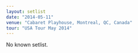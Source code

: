 ```yaml
---
layout: setlist
date: "2014-05-11"
venue: "Cabaret Playhouse, Montreal, QC, Canada"
tour: "USA Tour May 2014"
---
```


No known setlist.
